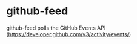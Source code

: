 # github-feed

github-feed polls the GitHub Events API
(https://developer.github.com/v3/activity/events/)
